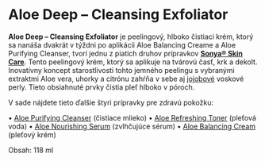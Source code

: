 Aloe Deep – Cleansing Exfoliator
================================

**Aloe Deep – Cleansing Exfoliator** je peelingový, hlboko čistiaci krém, ktorý
sa nanáša dvakrát v týždni po aplikácii Aloe Balancing Creame a Aloe Purifying
Cleanser, tvorí jednu z piatich druhov prípravkov **[Sonya® Skin
Care](/sip/p/sonya-skin-care/)**. Tento peelingový krém, ktorý
sa aplikuje na tvárovú časť, krk a dekolt. Inovatívny koncept starostlivosti
tohto jemného peelingu s vybranými extraktmi Aloe vera, uhorky a citrónu zahŕňa
v sebe aj [jojobové](/sip/p/jojoba/) voskové perly. Tieto
obsiahnuté prvky čistia pleť hlboko v póroch.

V sade nájdete tieto ďalšie štyri prípravky pre zdravú pokožku:

• [Aloe Purifying Cleanser](/sip/p/aloe-purifying-cleanser/)
(čistiace mlieko)    • [Aloe Refreshing
Toner](/sip/p/aloe-refreshing-toner/) (pleťová voda)   • [Aloe
Nourishing Serum](/sip/p/aloe-nourishing-serum/) (zvlhčujúce
sérum)   • [Aloe Balancing Cream](/sip/p/aloe-balancing-cream/)
(pleťový krém)

Obsah: 118 ml

